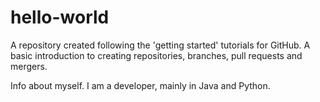 # hello-world
A repository created following the 'getting started' tutorials for GitHub. A basic introduction to creating repositories, branches, pull requests and mergers.

Info about myself.
I am a developer, mainly in Java and Python.
